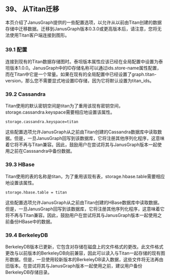39、 从Titan迁移
---
本页介绍了JanusGraph提供的一些配置选项，以允许从以前由Titan创建的数据存储中迁移数据。迁移到JanusGraph版本0.3.0或更高版本后，请注意，您将无法使用Titan客户端连接到图形。

### 39.1 配置
连接到现有的Titan数据存储图时。泰坦版本属性应该已经在全局配置中设置为泰坦版本1.0.0。JanusGraph中的ID存储名称可以通过ids.store-name属性配置，而在Titan中它是一个常量。如果在现有的全局配置中已经设置了graph.titan-version，那么您不需要显式地设置ID存储，因为它将默认设置为titan_ids。

### 39.2 Cassandra
Titan使用的默认密钥空间是titan为了重用该现有密钥空间，storage.cassandra.keyspace需要相应地设置该属性。
```
storage.cassandra.keyspace=titan
```
这些配置选项允许JanusGraph从之前由Titan创建的Cassandra数据库中读取数据。但是，一旦JanusGraph回写到该数据库，它将注册其他序列化程序，这意味着它将不再与Titan兼容。因此，鼓励用户在尝试将其与JanusGraph版本一起使用之前在Casssandra中备份数据。
### 39.3 HBase

Titan使用的表的名称是titan，为了重用该现有表，storage.hbase.table需要相应地设置该属性。
```
storage.hbase.table = titan
```
这些配置选项允许JanusGraph从之前由Titan创建的HBase数据库中读取数据。但是，一旦JanusGraph回写到该数据库，它将注册其他序列化程序，这意味着它将不再与Titan兼容。因此，鼓励用户在尝试将其与JanusGraph版本一起使用之前备份HBase中的数据。
### 39.4 BerkeleyDB

BerkeleyDB版本已更新，它包含对存储在磁盘上的文件格式的更改。此文件格式更改与以前版本的BerkeleyDB向前兼容，因此可以读入与Titan一起存储的现有图形数据。但是，一旦使用较新版本的BerkeleyDB读入数据，这些文件将无法再由旧版本。在尝试将其与JanusGraph版本一起使用之前，建议用户备份BerkeleyDB存储目录。
